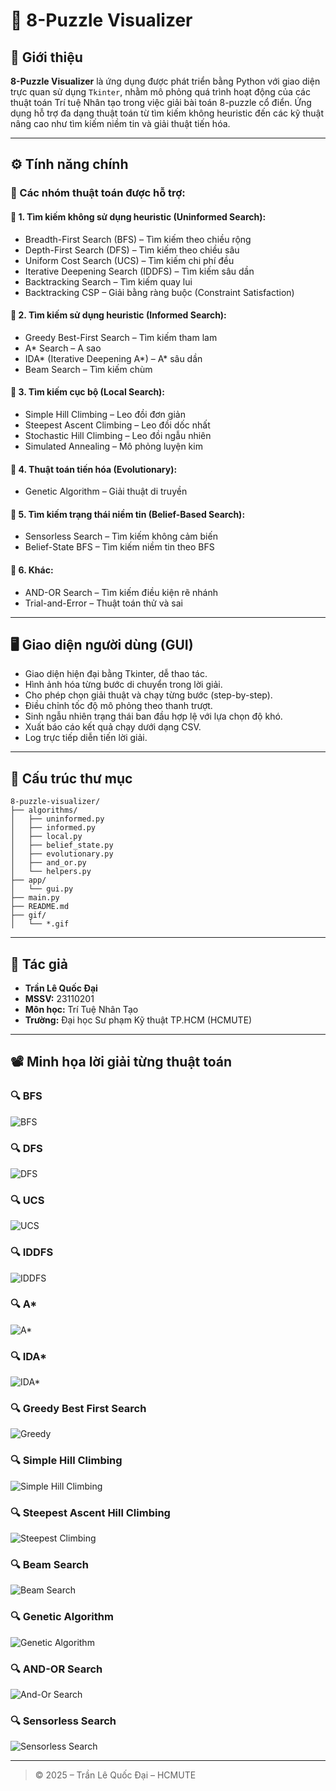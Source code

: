 # 🧩 8-Puzzle Visualizer

## 🧠 Giới thiệu

**8-Puzzle Visualizer** là ứng dụng được phát triển bằng Python với giao diện trực quan sử dụng `Tkinter`, nhằm mô phỏng quá trình hoạt động của các thuật toán Trí tuệ Nhân tạo trong việc giải bài toán 8-puzzle cổ điển. Ứng dụng hỗ trợ đa dạng thuật toán từ tìm kiếm không heuristic đến các kỹ thuật nâng cao như tìm kiếm niềm tin và giải thuật tiến hóa.

---

## ⚙️ Tính năng chính

### 🔎 Các nhóm thuật toán được hỗ trợ:

#### 📘 1. **Tìm kiếm không sử dụng heuristic (Uninformed Search):**
- Breadth-First Search (BFS) – Tìm kiếm theo chiều rộng
- Depth-First Search (DFS) – Tìm kiếm theo chiều sâu
- Uniform Cost Search (UCS) – Tìm kiếm chi phí đều
- Iterative Deepening Search (IDDFS) – Tìm kiếm sâu dần
- Backtracking Search – Tìm kiếm quay lui
- Backtracking CSP – Giải bằng ràng buộc (Constraint Satisfaction)

#### 📙 2. **Tìm kiếm sử dụng heuristic (Informed Search):**
- Greedy Best-First Search – Tìm kiếm tham lam
- A* Search – A sao
- IDA* (Iterative Deepening A*) – A* sâu dần
- Beam Search – Tìm kiếm chùm

#### 📕 3. **Tìm kiếm cục bộ (Local Search):**
- Simple Hill Climbing – Leo đồi đơn giản
- Steepest Ascent Climbing – Leo đồi dốc nhất
- Stochastic Hill Climbing – Leo đồi ngẫu nhiên
- Simulated Annealing – Mô phỏng luyện kim

#### 📗 4. **Thuật toán tiến hóa (Evolutionary):**
- Genetic Algorithm – Giải thuật di truyền

#### 📒 5. **Tìm kiếm trạng thái niềm tin (Belief-Based Search):**
- Sensorless Search – Tìm kiếm không cảm biến
- Belief-State BFS – Tìm kiếm niềm tin theo BFS

#### 📓 6. **Khác:**
- AND-OR Search – Tìm kiếm điều kiện rẽ nhánh
- Trial-and-Error – Thuật toán thử và sai

---

## 🖥️ Giao diện người dùng (GUI)

- Giao diện hiện đại bằng Tkinter, dễ thao tác.
- Hình ảnh hóa từng bước di chuyển trong lời giải.
- Cho phép chọn giải thuật và chạy từng bước (step-by-step).
- Điều chỉnh tốc độ mô phỏng theo thanh trượt.
- Sinh ngẫu nhiên trạng thái ban đầu hợp lệ với lựa chọn độ khó.
- Xuất báo cáo kết quả chạy dưới dạng CSV.
- Log trực tiếp diễn tiến lời giải.

---

## 📂 Cấu trúc thư mục

```
8-puzzle-visualizer/
├── algorithms/
│   ├── uninformed.py
│   ├── informed.py
│   ├── local.py
│   ├── belief_state.py
│   ├── evolutionary.py
│   ├── and_or.py
│   └── helpers.py
├── app/
│   └── gui.py
├── main.py
├── README.md
├── gif/
│   └── *.gif
```

---

## 👤 Tác giả

- **Trần Lê Quốc Đại**  
- **MSSV:** 23110201  
- **Môn học:** Trí Tuệ Nhân Tạo  
- **Trường:** Đại học Sư phạm Kỹ thuật TP.HCM (HCMUTE)  

---

## 📽️ Minh họa lời giải từng thuật toán

### 🔍 BFS
![BFS](gif/BFS.gif)

### 🔍 DFS
![DFS](gif/DFS.gif)

### 🔍 UCS
![UCS](gif/UCS.gif)

### 🔍 IDDFS
![IDDFS](gif/IDDFS.gif)

### 🔍 A*
![A*](gif/A_STAR.gif)

### 🔍 IDA*
![IDA*](gif/IDA_STAR.gif)

### 🔍 Greedy Best First Search
![Greedy](gif/GREEDY.gif)

### 🔍 Simple Hill Climbing
![Simple Hill Climbing](gif/SIMPLE_CLIMBING.gif)

### 🔍 Steepest Ascent Hill Climbing
![Steepest Climbing](gif/STEEPEST_CLIMBING.gif)

### 🔍 Beam Search
![Beam Search](gif/BEAM_SEARCH.gif)

### 🔍 Genetic Algorithm
![Genetic Algorithm](gif/GENETIC.gif)

### 🔍 AND-OR Search
![And-Or Search](gif/AND_OR.gif)

### 🔍 Sensorless Search
![Sensorless Search](gif/SENSORLESS.gif)

---

> © 2025 – Trần Lê Quốc Đại – HCMUTE
